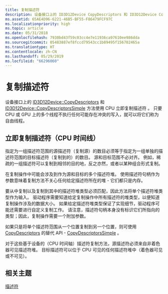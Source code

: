 ```yaml
---
title: 复制描述符
description: 设备接口上的 ID3D12Device CopyDescriptors 和 ID3D12Device CopyDescriptorsSimple 方法使用 CPU 立即复制描述符。
ms.assetid: 65AE4D96-6221-46B5-BF55-F86479FCF97C
ms.localizationpriority: high
ms.topic: article
ms.date: 05/31/2018
ms.openlocfilehash: 7930bd43f59c03cc4e7e11936ca97610ee986dda
ms.sourcegitcommit: 05483887ef8fccd79543cc1b89495f156702465a
ms.translationtype: HT
ms.contentlocale: zh-CN
ms.lasthandoff: 05/29/2019
ms.locfileid: "66296060"
---
```

# <a name="copying-descriptors"></a>复制描述符

设备接口上的 [ID3D12Device::CopyDescriptors](/windows/desktop/api/d3d12/nf-d3d12-id3d12device-copydescriptors) 和 [ID3D12Device::CopyDescriptorsSimple](/windows/desktop/api/d3d12/nf-d3d12-id3d12device-copydescriptorssimple) 方法使用 CPU 立即复制描述符   。 只要 CPU 或 GPU 上的多个线程不执行任何可能存在冲突的写入，就可以将它们称为自由线程。

## <a name="copying-descriptors-immediately-cpu-timeline"></a>立即复制描述符（CPU 时间线）

指定为一组描述符范围的源描述符（复制源）的数目必须等于指定为一组单独的描述符范围的目标描述符（复制到的）的数目。 源和目标范围不必对齐。 例如，稀疏的一组描述符可以复制到相邻的目的地，反之亦然，或者以某种组合形式复制。

在复制操作中可能会涉及到作为源和目标的多个描述符堆。 使用描述符句柄作为参数意味着复制方法不关心任何给定描述符所在的堆 - 它们都只是内存。

要从中复制以及复制到其中的描述符堆类型必须匹配，因此方法将单个描述符堆类型作为输入。 驱动程序需要知道给定复制操作中所有描述符的堆类型，以便知道复制操作涉及的数据大小。 如果给定描述符堆类型保证了实现细节，驱动程序可能还需要进行自定义复制工作。 请注意，描述符句柄本身没有标识它们所指向的类型；因此，复制操作需要一个附加参数。

如果只是将单个描述符范围从一个位置复制到另一个位置，则可使用 [CopyDescriptors](/windows/desktop/api/d3d12/nf-d3d12-id3d12device-copydescriptors) 的替代 API - [CopyDescriptorsSimple](/windows/desktop/api/d3d12/nf-d3d12-id3d12device-copydescriptorssimple)   。

对于这些基于设备的（CPU 时间轴）描述符复制方法，源描述符必须来自非着色器可见描述符堆。 目标描述符可以位于 CPU 可见的任何描述符堆中（着色器可见或不可见）。

## <a name="related-topics"></a>相关主题

<dl> <dt>

[描述符](descriptors.md)
</dt> </dl>

 

 




